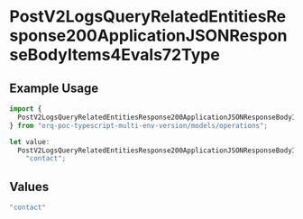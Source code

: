 # PostV2LogsQueryRelatedEntitiesResponse200ApplicationJSONResponseBodyItems4Evals72Type

## Example Usage

```typescript
import {
  PostV2LogsQueryRelatedEntitiesResponse200ApplicationJSONResponseBodyItems4Evals72Type,
} from "orq-poc-typescript-multi-env-version/models/operations";

let value:
  PostV2LogsQueryRelatedEntitiesResponse200ApplicationJSONResponseBodyItems4Evals72Type =
    "contact";
```

## Values

```typescript
"contact"
```